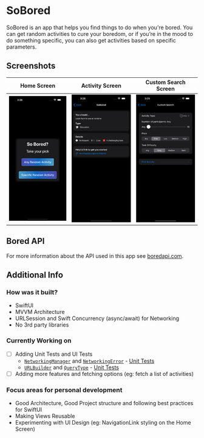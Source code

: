 # SoBored
SoBored is an app that helps you find things to do when you're bored. You can get random activities to cure your boredom, or if you’re in the mood to do something specific, you can also get activities based on specific parameters. 

## Screenshots
| Home Screen | Activity Screen | Custom Search Screen |
| --- | --- |  --- |
| ![Home Screen](https://github.com/YSBoomOfficial/SoBored/blob/main/App%20Screenshots/Home.png) | ![Activity Screen](https://github.com/YSBoomOfficial/SoBored/blob/main/App%20Screenshots/Activity.png) | ![Custom Search Screen](https://github.com/YSBoomOfficial/SoBored/blob/main/App%20Screenshots/CustomSearch.png) |

## Bored API
For more information about the API used in this app see [boredapi.com](https://www.boredapi.com).

## Additional Info
### How was it built?
- SwiftUI
- MVVM Architecture
- URLSession and Swift Concurrency (async/await) for Networking
- No 3rd party libraries

### Currently Working on
- [ ] Adding Unit Tests and UI Tests
	- [`NetworkingManager`](https://github.com/YSBoomOfficial/SoBored/blob/main/SoBored/Shared/Networking/Networking%20Manager/NetworkingManager.swift) and [`NetworkingError`](https://github.com/YSBoomOfficial/SoBored/blob/main/SoBored/Shared/Networking/Networking%20Manager/NetworkingError.swift) - [Unit Tests](https://github.com/YSBoomOfficial/SoBored/blob/main/SoBored%20Tests/NetworkingManagerTests.swift)
	- [`URLBuilder`](https://github.com/YSBoomOfficial/SoBored/blob/main/SoBored/Shared/Networking/URL%20Builder/URLBuilder.swift) and [`QueryType`](https://github.com/YSBoomOfficial/SoBored/blob/main/SoBored/Shared/Networking/URL%20Builder/QueryType.swift) - [Unit Tests](https://github.com/YSBoomOfficial/SoBored/blob/main/SoBored%20Tests/URLBuilderTests.swift)
- [ ] Adding more features and fetching options (eg: fetch a list of activities)

### Focus areas for personal development
- Good Architecture, Good Project structure and following best practices for SwiftUI
- Making Views Reusable
- Experimenting with UI Design (eg: NavigationLink styling on the Home Screen) 
